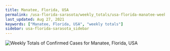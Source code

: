 ```yaml
---
title: Manatee, Florida, USA
permalink: /usa-florida-sarasota/weekly_totals/usa-florida-manatee-weekly_totals.html
last_updated: Aug 27, 2021
keywords: ["Manatee, Florida, USA", "weekly totals"]
sidebar: usa-florida-sarasota_sidebar
---
```


![Weekly Totals of Confirmed Cases for Manatee, Florida, USA](/covid_tracker/images/graphs/usa-florida-manatee-weekly_totals_graph.png)
